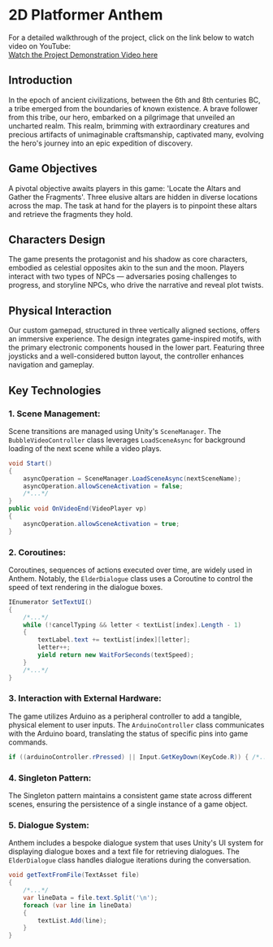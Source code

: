# 2D Platformer Anthem
For a detailed walkthrough of the project, click on the link below to watch video on YouTube:  
[Watch the Project Demonstration Video here](https://www.youtube.com/watch?v=wOBohWgKPus)

## Introduction
In the epoch of ancient civilizations, between the 6th and 8th centuries BC, a tribe emerged from the boundaries of known existence. A brave follower from this tribe, our hero, embarked on a pilgrimage that unveiled an uncharted realm. This realm, brimming with extraordinary creatures and precious artifacts of unimaginable craftsmanship, captivated many, evolving the hero's journey into an epic expedition of discovery.

## Game Objectives
A pivotal objective awaits players in this game: 'Locate the Altars and Gather the Fragments'. Three elusive altars are hidden in diverse locations across the map. The task at hand for the players is to pinpoint these altars and retrieve the fragments they hold. 

## Characters Design
The game presents the protagonist and his shadow as core characters, embodied as celestial opposites akin to the sun and the moon. Players interact with two types of NPCs — adversaries posing challenges to progress, and storyline NPCs, who drive the narrative and reveal plot twists.  

## Physical Interaction
Our custom gamepad, structured in three vertically aligned sections, offers an immersive experience. The design integrates game-inspired motifs, with the primary electronic components housed in the lower part. Featuring three joysticks and a well-considered button layout, the controller enhances navigation and gameplay.

## Key Technologies
### 1. Scene Management:
Scene transitions are managed using Unity's `SceneManager`. The `BubbleVideoController` class leverages `LoadSceneAsync` for background loading of the next scene while a video plays.
```csharp
void Start()
{
    asyncOperation = SceneManager.LoadSceneAsync(nextSceneName);
    asyncOperation.allowSceneActivation = false;
    /*...*/
}
public void OnVideoEnd(VideoPlayer vp)
{
    asyncOperation.allowSceneActivation = true;
}
```

### 2. Coroutines:
Coroutines, sequences of actions executed over time, are widely used in Anthem. Notably, the `ElderDialogue` class uses a Coroutine to control the speed of text rendering in the dialogue boxes.
```csharp
IEnumerator SetTextUI()
{
    /*...*/
    while (!cancelTyping && letter < textList[index].Length - 1)
    {
        textLabel.text += textList[index][letter];
        letter++;
        yield return new WaitForSeconds(textSpeed);
    }
    /*...*/
}
```

### 3. Interaction with External Hardware:
The game utilizes Arduino as a peripheral controller to add a tangible, physical element to user inputs. The `ArduinoController` class communicates with the Arduino board, translating the status of specific pins into game commands.
```csharp
if ((arduinoController.rPressed) || Input.GetKeyDown(KeyCode.R)) { /*...*/ }
```

### 4. Singleton Pattern:
The Singleton pattern maintains a consistent game state across different scenes, ensuring the persistence of a single instance of a game object.

### 5. Dialogue System:
Anthem includes a bespoke dialogue system that uses Unity's UI system for displaying dialogue boxes and a text file for retrieving dialogues. The `ElderDialogue` class handles dialogue iterations during the conversation.
```csharp
void getTextFromFile(TextAsset file)
{
    /*...*/
    var lineData = file.text.Split('\n');
    foreach (var line in lineData)
    {
        textList.Add(line);
    }
}
```


